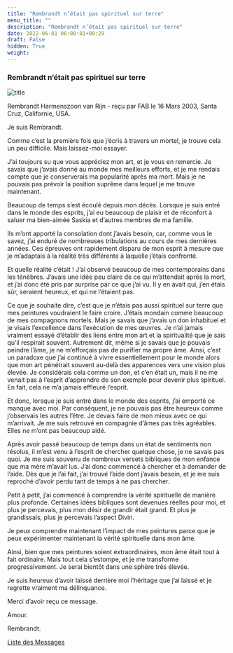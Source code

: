 ```yaml
---
title: "Rembrandt n’était pas spirituel sur terre"
menu_title: ""
description: "Rembrandt n’était pas spirituel sur terre"
date: 2022-06-01 06:00:01+00:29
draft: False
hidden: True
weight:
---
```

### Rembrandt n’était pas spirituel sur terre

![title](/fr-contemporary-messages/fr-contemporary-messages-by-date-order/fr-contemporary-messages-2003/fr-2003-peinture-rembrandt.webp)

Rembrandt Harmenszoon van Rijn - reçu par FAB le 16 Mars 2003, Santa Cruz, Californie, USA.

Je suis Rembrandt.

Comme c’est la première fois que j’écris à travers un mortel, je trouve cela un peu difficile. Mais laissez-moi essayer.

J’ai toujours su que vous appréciez mon art, et je vous en remercie. Je savais que j’avais donné au monde mes meilleurs efforts, et je me rendais compte que je conserverais ma popularité après ma mort. Mais je ne pouvais pas prévoir la position suprême dans lequel je me trouve maintenant.

Beaucoup de temps s’est écoulé depuis mon décès. Lorsque je suis entré dans le monde des esprits, j’ai eu beaucoup de plaisir et de réconfort à saluer ma bien-aimée Saskia et d’autres membres de ma famille.

Ils m’ont apporté la consolation dont j’avais besoin, car, comme vous le savez, j’ai enduré de nombreuses tribulations au cours de mes dernières années. Ces épreuves ont rapidement disparu de mon esprit à mesure que je m’adaptais à la réalité très différente à laquelle j’étais confronté.

Et quelle réalité c’était ! J’ai observé beaucoup de mes contemporains dans les ténèbres. J’avais une idée peu claire de ce qui m’attendait après la mort, et j’ai donc été pris par surprise par ce que j’ai vu. Il y en avait qui, j’en étais sûr, seraient heureux, et qui ne l’étaient pas.

Ce que je souhaite dire, c’est que je n’étais pas aussi spirituel sur terre que mes peintures voudraient le faire croire. J’étais mondain comme beaucoup de mes compagnons mortels. Mais je savais que j’avais un don inhabituel et je visais l’excellence dans l’exécution de mes œuvres. Je n’ai jamais vraiment essayé d’établir des liens entre mon art et la spiritualité que je sais qu’il respirait souvent. Autrement dit, même si je savais que je pouvais peindre l’âme, je ne m’efforçais pas de purifier ma propre âme. Ainsi, c’est un paradoxe que j’ai continué à vivre essentiellement pour le monde alors que mon art pénétrait souvent au-delà des apparences vers une vision plus élevée. Je considérais cela comme un don, et c’en était un, mais il ne me venait pas à l’esprit d’apprendre de son exemple pour devenir plus spirituel. En fait, cela ne m’a jamais effleuré l’esprit.

Et donc, lorsque je suis entré dans le monde des esprits, j’ai emporté ce manque avec moi. Par conséquent, je ne pouvais pas être heureux comme j’observais les autres l’être. Je devais faire de mon mieux avec ce qui m’arrivait. Je me suis retrouvé en compagnie d’âmes pas très agréables. Elles ne m’ont pas beaucoup aidé.

Après avoir passé beaucoup de temps dans un état de sentiments non résolus, il m’est venu à l’esprit de chercher quelque chose, je ne savais pas quoi. Je me suis souvenu de nombreux versets bibliques de mon enfance que ma mère m’avait lus. J’ai donc commencé à chercher et à demander de l’aide. Dès que je l’ai fait, j’ai trouvé l’aide dont j’avais besoin, et je me suis reproché d’avoir perdu tant de temps à ne pas chercher.

Petit à petit, j’ai commencé à comprendre la vérité spirituelle de manière plus profonde. Certaines idées bibliques sont devenues réelles pour moi, et plus je percevais, plus mon désir de grandir était grand. Et plus je grandissais, plus je percevais l’aspect Divin.

Je peux comprendre maintenant l’impact de mes peintures parce que je peux expérimenter maintenant la vérité spirituelle dans mon âme.

Ainsi, bien que mes peintures soient extraordinaires, mon âme était tout à fait ordinaire. Mais tout cela s’estompe, et je me transforme progressivement. Je serai bientôt dans une sphère très élevée.

Je suis heureux d’avoir laissé derrière moi l’héritage que j’ai laissé et je regrette vraiment ma délinquance.

Merci d’avoir reçu ce message.

Amour.

Rembrandt.

[Liste des Messages](/fr-contemporary-messages/fr-contemporary-messages-by-date-order/fr-contemporary-messages-2003)